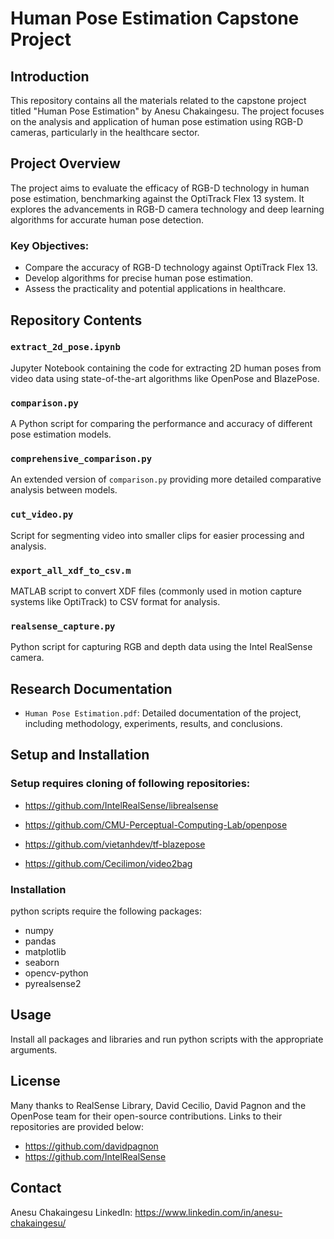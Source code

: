 
# Human Pose Estimation Capstone Project

## Introduction
This repository contains all the materials related to the capstone project titled "Human Pose Estimation" by Anesu Chakaingesu. The project focuses on the analysis and application of human pose estimation using RGB-D cameras, particularly in the healthcare sector.

## Project Overview
The project aims to evaluate the efficacy of RGB-D technology in human pose estimation, benchmarking against the OptiTrack Flex 13 system. It explores the advancements in RGB-D camera technology and deep learning algorithms for accurate human pose detection.

### Key Objectives:
- Compare the accuracy of RGB-D technology against OptiTrack Flex 13.
- Develop algorithms for precise human pose estimation.
- Assess the practicality and potential applications in healthcare.

## Repository Contents

### `extract_2d_pose.ipynb`
Jupyter Notebook containing the code for extracting 2D human poses from video data using state-of-the-art algorithms like OpenPose and BlazePose.

### `comparison.py`
A Python script for comparing the performance and accuracy of different pose estimation models.

### `comprehensive_comparison.py`
An extended version of `comparison.py` providing more detailed comparative analysis between models.

### `cut_video.py`
Script for segmenting video into smaller clips for easier processing and analysis.

### `export_all_xdf_to_csv.m`
MATLAB script to convert XDF files (commonly used in motion capture systems like OptiTrack) to CSV format for analysis.

### `realsense_capture.py`
Python script for capturing RGB and depth data using the Intel RealSense camera.

## Research Documentation
- `Human Pose Estimation.pdf`: Detailed documentation of the project, including methodology, experiments, results, and conclusions.

## Setup and Installation
### Setup requires cloning of following repositories:
- https://github.com/IntelRealSense/librealsense

- https://github.com/CMU-Perceptual-Computing-Lab/openpose

- https://github.com/vietanhdev/tf-blazepose

- https://github.com/Cecilimon/video2bag


### Installation
python scripts require the following packages:
- numpy
- pandas
- matplotlib
- seaborn
- opencv-python
- pyrealsense2

## Usage
Install all packages and libraries and run python scripts with the appropriate arguments.

## License
Many thanks to RealSense Library, David Cecilio, David Pagnon and the OpenPose team for their open-source contributions. Links to their repositories are provided below:

- https://github.com/davidpagnon
- https://github.com/IntelRealSense

## Contact
Anesu Chakaingesu 
LinkedIn: https://www.linkedin.com/in/anesu-chakaingesu/
